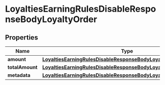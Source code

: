 

# LoyaltiesEarningRulesDisableResponseBodyLoyaltyOrder


## Properties

| Name | Type | Description |
|------------ | ------------- | ------------- |
|**amount** | [**LoyaltiesEarningRulesDisableResponseBodyLoyaltyOrderAmount**](LoyaltiesEarningRulesDisableResponseBodyLoyaltyOrderAmount.md) |  |
|**totalAmount** | [**LoyaltiesEarningRulesDisableResponseBodyLoyaltyOrderTotalAmount**](LoyaltiesEarningRulesDisableResponseBodyLoyaltyOrderTotalAmount.md) |  |
|**metadata** | [**LoyaltiesEarningRulesDisableResponseBodyLoyaltyOrderMetadata**](LoyaltiesEarningRulesDisableResponseBodyLoyaltyOrderMetadata.md) |  |



